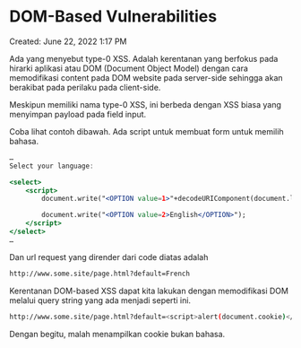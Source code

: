 # DOM-Based Vulnerabilities

Created: June 22, 2022 1:17 PM

Ada yang menyebut type-0 XSS. Adalah kerentanan yang berfokus pada hirarki aplikasi atau DOM (Document Object Model) dengan cara memodifikasi content pada DOM website pada server-side sehingga akan berakibat pada perilaku pada client-side.

Meskipun memiliki nama type-0 XSS, ini berbeda dengan XSS biasa yang menyimpan payload pada field input.

Coba lihat contoh dibawah. Ada script untuk membuat form untuk memilih bahasa.

```jsx
…
Select your language:

<select>
	<script>
		document.write("<OPTION value=1>"+decodeURIComponent(document.location.href.substring(document.location.href.indexOf("default=")+8))+"</OPTION>");

		document.write("<OPTION value=2>English</OPTION>");
	</script>
</select>
…
```

Dan url request yang dirender dari code diatas adalah

```bash
http://www.some.site/page.html?default=French
```

Kerentanan DOM-based XSS dapat kita lakukan dengan memodifikasi DOM melalui query string yang ada menjadi seperti ini.

```bash
http://www.some.site/page.html?default=<script>alert(document.cookie)</script>
```

Dengan begitu, malah menampilkan cookie bukan bahasa.